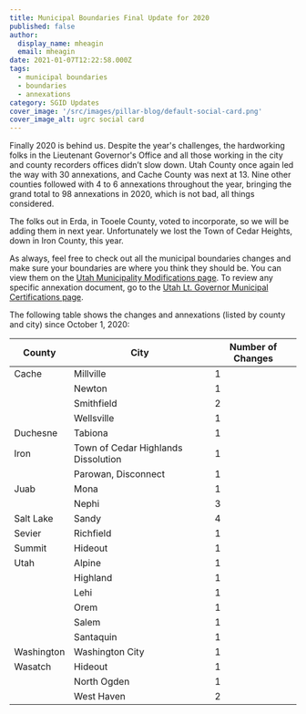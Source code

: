 ```yaml
---
title: Municipal Boundaries Final Update for 2020
published: false
author:
  display_name: mheagin
  email: mheagin
date: 2021-01-07T12:22:58.000Z
tags:
  - municipal boundaries
  - boundaries
  - annexations
category: SGID Updates
cover_image: '/src/images/pillar-blog/default-social-card.png'
cover_image_alt: ugrc social card
---
```


Finally 2020 is behind us. Despite the year's challenges, the hardworking folks in the Lieutenant Governor's Office and all those working in the city and county recorders offices didn’t slow down. Utah County once again led the way with 30 annexations, and Cache County was next at 13. Nine other counties followed with 4 to 6 annexations throughout the year, bringing the grand total to 98 annexations in 2020, which is not bad, all things considered.

The folks out in Erda, in Tooele County, voted to incorporate, so we will be adding them in next year. Unfortunately we lost the Town of Cedar Heights, down in Iron County, this year.

As always, feel free to check out all the municipal boundaries changes and make sure your boundaries are where you think they should be. You can view them on the [Utah Municipality Modifications page](https://www.arcgis.com/home/webmap/viewer.html?webmap=c5ab7e0fcd514f1a9db6b8dad55bba63).
To review any specific annexation document, go to the [Utah Lt. Governor Municipal Certifications page](https://municert.utah.gov/).

The following table shows the changes and annexations (listed by county and city) since October 1, 2020:

| County     | City                                | Number of Changes |
| ---------- | ----------------------------------- | ----------------- |
| Cache      | Millville                           | 1                 |
|            | Newton                              | 1                 |
|            | Smithfield                          | 2                 |
|            | Wellsville                          | 1                 |
| Duchesne   | Tabiona                             | 1                 |
| Iron       | Town of Cedar Highlands Dissolution | 1                 |
|            | Parowan, Disconnect                 | 1                 |
| Juab       | Mona                                | 1                 |
|            | Nephi                               | 3                 |
| Salt Lake  | Sandy                               | 4                 |
| Sevier     | Richfield                           | 1                 |
| Summit     | Hideout                             | 1                 |
| Utah       | Alpine                              | 1                 |
|            | Highland                            | 1                 |
|            | Lehi                                | 1                 |
|            | Orem                                | 1                 |
|            | Salem                               | 1                 |
|            | Santaquin                           | 1                 |
| Washington | Washington City                     | 1                 |
| Wasatch    | Hideout                             | 1                 |
|            | North Ogden                         | 1                 |
|            | West Haven                          | 2                 |
